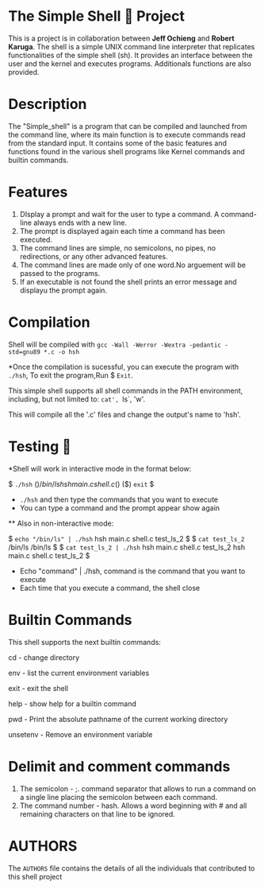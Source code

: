 # The Simple Shell 🐚 Project

This is a project is in collaboration between **Jeff Ochieng** and **Robert Karuga**. The shell is a simple UNIX command line interpreter that replicates functionalities of the simple shell (sh). It provides an interface between the user and the kernel and executes programs. Additionals functions are also provided.

# Description

The "Simple_shell" is a program that can be compiled and launched from the command line, where its main function is to execute commands read from the standard input. It contains some of the basic features and functions found in the various shell programs like Kernel commands and builtin commands.

# Features

1. DIsplay a prompt and wait for the user to type a command. A command-line always ends with a new line.
2. The prompt is displayed again each time a command has been executed.
3. The command lines are simple, no semicolons, no pipes, no redirections, or any other advanced features.
4. The command lines are made only of one word.No arguement will be passed to the programs.
5. If an executable is not found the shell prints an error message and displayu the prompt again.

# Compilation
Shell will be compiled with `gcc -Wall -Werror -Wextra -pedantic -std=gnu89 *.c -o hsh`

*Once the compilation is sucessful, you can execute the program with `./hsh`, To exit the program,Run $ `Exit`.

This simple shell supports all shell commands in the PATH environment, including, but not limited to: `cat', `ls`, 'w'.

This will compile all the '.c' files and change the output's name to 'hsh'.

# Testing  🔨
*Shell will work in interactive mode in the format below:

$ `./hsh`
($) /bin/ls
hsh main.c shell.c
($)
($) `exit`
$

* `./hsh` and then type the commands that you want to execute
* You can type a command and the prompt appear show again

** Also in non-interactive mode:

$  `echo "/bin/ls" | ./hsh`
hsh main.c shell.c test_ls_2
$
$ `cat test_ls_2`
/bin/ls
/bin/ls
$
$ `cat test_ls_2 | ./hsh`
hsh main.c shell.c test_ls_2
hsh main.c shell.c test_ls_2
$

* Echo "command" | ./hsh, command is the command that you want to execute
* Each time that you execute a command, the shell close


# Builtin Commands

This shell supports the next builtin commands:

cd - change directory

env - list the current environment variables

exit - exit the shell

help - show help for a builtin command

pwd - Print the absolute pathname of the current working directory

unsetenv - Remove an environment variable

# Delimit and comment commands
1. The semicolon - ;. command separator that allows to run a command on a single line placing the semicolon between
   each command.
2. The command number - hash. Allows a word beginning with # and all remaining characters on that line to be ignored.


# AUTHORS
The `AUTHORS` file contains the details of all the individuals that contributed to this shell project

